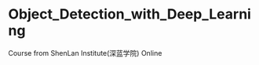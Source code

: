 

<!--
 * @Author       : Jingsheng Lyu
 * @Date         : 2020-07-29 19:48:13
 * @LastEditors  : Jingsheng Lyu
 * @LastEditTime : 2020-08-10 23:09:48
 * @FilePath     : /undefined/home/jingsheng/Object_Detection_with_Deep_Learning/README.md
 * @Github       : https://github.com/jingshenglyu
 * @Web          : https://jingshenglyu.github.io/
 * @E-Mail       : jingshenglyu@gmail.com
-->
# Object_Detection_with_Deep_Learning
Course from ShenLan Institute(深蓝学院) Online

